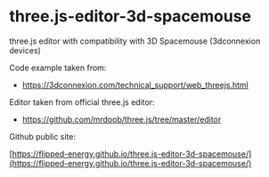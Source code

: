 # three.js-editor-3d-spacemouse

three.js editor with compatibility with 3D Spacemouse (3dconnexion devices)

Code example taken from:

- <https://3dconnexion.com/technical_support/web_threejs.html>

Editor taken from official three.js editor:

- <https://github.com/mrdoob/three.js/tree/master/editor>

Github public site:

[https://flipped-energy.github.io/three.js-editor-3d-spacemouse/](https://flipped-energy.github.io/three.js-editor-3d-spacemouse/)
